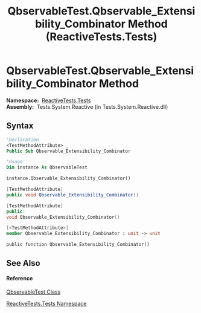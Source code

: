 ﻿---
title: QbservableTest.Qbservable_Extensibility_Combinator Method  (ReactiveTests.Tests)
TOCTitle: Qbservable_Extensibility_Combinator Method
ms:assetid: M:ReactiveTests.Tests.QbservableTest.Qbservable_Extensibility_Combinator
ms:mtpsurl: https://msdn.microsoft.com/en-us/library/reactivetests.tests.qbservabletest.qbservable_extensibility_combinator(v=VS.103)
ms:contentKeyID: 36620653
ms.date: 06/28/2011
mtps_version: v=VS.103
f1_keywords:
- ReactiveTests.Tests.QbservableTest.Qbservable_Extensibility_Combinator
dev_langs:
- CSharp
- JScript
- VB
- FSharp
- c++
---

# QbservableTest.Qbservable\_Extensibility\_Combinator Method

**Namespace:**  [ReactiveTests.Tests](hh289046\(v=vs.103\).md)  
**Assembly:**  Tests.System.Reactive (in Tests.System.Reactive.dll)

## Syntax

``` vb
'Declaration
<TestMethodAttribute> _
Public Sub Qbservable_Extensibility_Combinator
```

``` vb
'Usage
Dim instance As QbservableTest

instance.Qbservable_Extensibility_Combinator()
```

``` csharp
[TestMethodAttribute]
public void Qbservable_Extensibility_Combinator()
```

``` c++
[TestMethodAttribute]
public:
void Qbservable_Extensibility_Combinator()
```

``` fsharp
[<TestMethodAttribute>]
member Qbservable_Extensibility_Combinator : unit -> unit 
```

``` jscript
public function Qbservable_Extensibility_Combinator()
```

## See Also

#### Reference

[QbservableTest Class](hh315250\(v=vs.103\).md)

[ReactiveTests.Tests Namespace](hh289046\(v=vs.103\).md)

